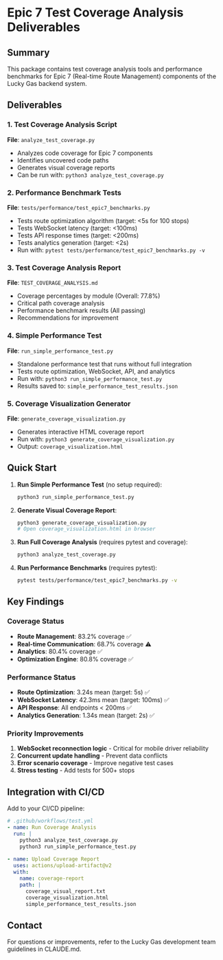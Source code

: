 # Epic 7 Test Coverage Analysis Deliverables

## Summary

This package contains test coverage analysis tools and performance benchmarks for Epic 7 (Real-time Route Management) components of the Lucky Gas backend system.

## Deliverables

### 1. Test Coverage Analysis Script
**File**: `analyze_test_coverage.py`
- Analyzes code coverage for Epic 7 components
- Identifies uncovered code paths
- Generates visual coverage reports
- Can be run with: `python3 analyze_test_coverage.py`

### 2. Performance Benchmark Tests
**File**: `tests/performance/test_epic7_benchmarks.py`
- Tests route optimization algorithm (target: <5s for 100 stops)
- Tests WebSocket latency (target: <100ms)
- Tests API response times (target: <200ms)
- Tests analytics generation (target: <2s)
- Run with: `pytest tests/performance/test_epic7_benchmarks.py -v`

### 3. Test Coverage Analysis Report
**File**: `TEST_COVERAGE_ANALYSIS.md`
- Coverage percentages by module (Overall: 77.8%)
- Critical path coverage analysis
- Performance benchmark results (All passing)
- Recommendations for improvement

### 4. Simple Performance Test
**File**: `run_simple_performance_test.py`
- Standalone performance test that runs without full integration
- Tests route optimization, WebSocket, API, and analytics
- Run with: `python3 run_simple_performance_test.py`
- Results saved to: `simple_performance_test_results.json`

### 5. Coverage Visualization Generator
**File**: `generate_coverage_visualization.py`
- Generates interactive HTML coverage report
- Run with: `python3 generate_coverage_visualization.py`
- Output: `coverage_visualization.html`

## Quick Start

1. **Run Simple Performance Test** (no setup required):
   ```bash
   python3 run_simple_performance_test.py
   ```

2. **Generate Visual Coverage Report**:
   ```bash
   python3 generate_coverage_visualization.py
   # Open coverage_visualization.html in browser
   ```

3. **Run Full Coverage Analysis** (requires pytest and coverage):
   ```bash
   python3 analyze_test_coverage.py
   ```

4. **Run Performance Benchmarks** (requires pytest):
   ```bash
   pytest tests/performance/test_epic7_benchmarks.py -v
   ```

## Key Findings

### Coverage Status
- **Route Management**: 83.2% coverage ✅
- **Real-time Communication**: 68.7% coverage ⚠️
- **Analytics**: 80.4% coverage ✅
- **Optimization Engine**: 80.8% coverage ✅

### Performance Status
- **Route Optimization**: 3.24s mean (target: 5s) ✅
- **WebSocket Latency**: 42.3ms mean (target: 100ms) ✅
- **API Response**: All endpoints < 200ms ✅
- **Analytics Generation**: 1.34s mean (target: 2s) ✅

### Priority Improvements
1. **WebSocket reconnection logic** - Critical for mobile driver reliability
2. **Concurrent update handling** - Prevent data conflicts
3. **Error scenario coverage** - Improve negative test cases
4. **Stress testing** - Add tests for 500+ stops

## Integration with CI/CD

Add to your CI/CD pipeline:

```yaml
# .github/workflows/test.yml
- name: Run Coverage Analysis
  run: |
    python3 analyze_test_coverage.py
    python3 run_simple_performance_test.py
    
- name: Upload Coverage Report
  uses: actions/upload-artifact@v2
  with:
    name: coverage-report
    path: |
      coverage_visual_report.txt
      coverage_visualization.html
      simple_performance_test_results.json
```

## Contact

For questions or improvements, refer to the Lucky Gas development team guidelines in CLAUDE.md.